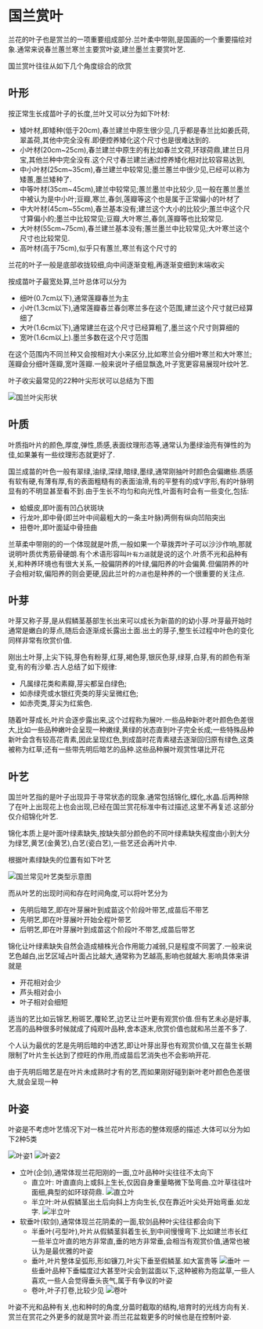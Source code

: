 # 国兰赏叶

兰花的叶子也是赏兰的一项重要组成部分.兰叶柔中带刚,是国画的一个重要描绘对象.通常来说春兰蕙兰寒兰主要赏叶姿,建兰墨兰主要赏叶艺.

国兰赏叶往往从如下几个角度综合的欣赏

## 叶形

按正常生长成苗叶子的长度,兰叶又可以分为如下叶材:

+ 矮叶材,即矮种(低于20cm),春兰建兰中原生很少见,几乎都是春兰比如姜氏荷,翠盖荷,其他中完全没有.即便控养矮化这个尺寸也是很难达到的.
+ 小叶材(20cm~25cm),春兰建兰中原生的有比如春兰文荷,环球荷鼎,建兰日月宝,其他兰种中完全没有.这个尺寸春兰建兰通过控养矮化相对比较容易达到,
+ 中小叶材(25cm~35cm),春兰建兰中较常见;墨兰蕙兰中很少见,已经可以称为矮蕙,墨兰矮种了.
+ 中等叶材(35cm~45cm),建兰中较常见;蕙兰墨兰中比较少,见一般在蕙兰墨兰中被认为是中小叶;豆瓣,寒兰,春剑,莲瓣等这个也是属于正常偏小的叶材了
+ 中大叶材(45cm~55cm),春兰基本没有;建兰这个大小的比较少;蕙兰中这个尺寸算偏小的;墨兰中比较常见;豆瓣,大叶寒兰,春剑,莲瓣等也比较常见.
+ 大叶材(55cm~75cm),春兰建兰基本没有;蕙兰墨兰中比较常见;大叶寒兰这个尺寸也比较常见.
+ 高叶材(高于75cm),似乎只有蕙兰,寒兰有这个尺寸的

兰花的叶子一般是底部收拢较细,向中间逐渐变粗,再逐渐变细到末端收尖

按成苗叶子最宽处算,兰叶总体可以分为

+ 细叶(0.7cm以下),通常莲瓣春兰为主
+ 小叶(1.3cm以下),通常莲瓣春兰春剑寒兰多在这个范围,建兰这个尺寸就已经算细了
+ 大叶(1.6cm以下),通常建兰在这个尺寸已经算粗了,墨兰这个尺寸则算细的
+ 宽叶(1.6cm以上).墨兰多数在这个尺寸范围

在这个范围内不同兰种又会按相对大小来区分,比如寒兰会分细叶寒兰和大叶寒兰;莲瓣会分细叶莲瓣,宽叶莲瓣.一般来说叶子细显飘逸,叶子宽更容易展现叶纹叶艺.

叶子收尖最常见的22种叶尖形状可以总结为下图

![国兰叶尖形状](../../assets/images/国兰叶尖.jpeg)

## 叶质

叶质指叶片的颜色,厚度,弹性,质感,表面纹理形态等,通常认为墨绿油亮有弹性的为佳,如果兼有一些纹理形态就更好了.

国兰成苗的叶色一般有翠绿,油绿,深绿,暗绿,墨绿,通常刚抽叶时颜色会偏嫩些.质感有软有硬,有薄有厚,有的表面粗糙有的表面油滑,有的平整有的成V字形,有的叶脉明显有的不明显甚至看不到.由于生长不均匀和向光性,叶面有时会有一些变化,包括:

+ 蛤蟆皮,即叶面有凹凸状斑块
+ 行龙叶,即中骨(即兰叶中间最粗大的一条主叶脉)两侧有纵向凹陷突出
+ 扭卷叶,即叶面延中骨扭曲

兰草柔中带刚的的一个体现就是叶质,一般如果一个草拨弄叶子可以沙沙作响,那就说明叶质优秀筋骨硬朗.有个术语形容叫`叶有力道`就是说的这个.叶质不光和品种有关,和种养环境也有很大关系,一般偏阴养的叶绿,偏阳养的叶会偏黄.但偏阴养的叶子会相对软,偏阳养的则会更硬,因此兰叶的`力道`也是种养的一个很重要的关注点.

## 叶芽

叶芽又称子芽,是从假鳞茎基部生长出来可以成长为新苗的的幼小芽.叶芽最开始时通常是嫩白的芽点,随后会逐渐成长露出土面.出土的芽子,整生长过程中叶色的变化同样非常有欣赏价值.

刚出土叶芽,上尖下钝,芽色有粉芽,红芽,褐色芽,银灰色芽,绿芽,白芽,有的颜色有渐变,有的有沙晕.古人总结了如下规律:

+ 凡属绿花类和素瓣,芽尖都呈白绿色;
+ 如赤绿壳或水银红壳类的芽尖呈微红色;
+ 如赤壳类,芽尖为红紫色.

随着叶芽成长,叶片会逐步露出来,这个过程称为展叶.一些品种新叶老叶颜色色差很大,比如一些品种嫩叶会呈现一种嫩绿,黄绿的状态直到叶子完全长成;一些特殊品种新叶会含有较高花青素,因此呈现红色,到成苗时花青素褪去逐渐回归原有绿色,这类被称为红草;还有一些带先明后暗艺的品种.这些品种展叶观赏性堪比开花

## 叶艺

国兰叶艺指的是叶子出现异于寻常状态的现象.通常包括锦化,蝶化,水晶.后两种除了在叶上出现花上也会出现,已经在国兰赏花标准中有过描述,这里不再复述.这部分仅介绍锦化叶艺.

锦化本质上是叶面叶绿素缺失,按缺失部分颜色的不同叶绿素缺失程度由小到大分为绿艺,黄艺(金黄艺),白艺(瓷白艺),一些艺还会再叶片中.

根据叶素绿缺失的位置有如下叶艺

![国兰常见叶艺类型示意图](../../assets/images/国兰常见叶艺类型示意图.jpeg)

而从叶艺的出现时间和存在时间角度,可以将叶艺分为

+ 先明后暗艺,即在叶芽展叶到成苗这个阶段叶带艺,成苗后不带艺
+ 先明艺,即在叶芽展叶开始全程叶带艺
+ 后明艺,即在叶芽展叶到成苗这个阶段叶不带艺,成苗后带艺

锦化让叶绿素缺失自然会造成植株光合作用能力减弱,只是程度不同罢了.一般来说艺色越白,出艺区域占叶面占比越大,通常称为艺越高,影响也就越大.影响具体来讲就是

+ 开花相对会少
+ 芦头相对会小
+ 叶子相对会细短

适当的艺比如云锦艺,粉斑艺,覆轮艺,边艺让兰叶更有观赏价值.但有艺未必是好事,艺高的品种很多时候就成了纯观叶品种,舍本逐末,欣赏价值也就和吊兰差不多了.

个人认为最优的艺是先明后暗的中透艺,即让叶芽出芽也有观赏价值,又在苗生长期限制了叶片生长达到了控旺的作用,而成苗后艺消失也不会影响开花.

由于先明后暗艺是在叶片未成熟时才有的艺,而如果刚好碰到新叶老叶颜色色差很大,就会呈现一种

## 叶姿

叶姿是不考虑叶艺情况下对一株兰花叶片形态的整体观感的描述.大体可以分为如下2种5类

![叶姿1](../../assets/images/兰花叶姿_1.jpeg)
![叶姿2](../../assets/images/兰花叶姿_2.jpeg)

+ 立叶(企剑),通常体现兰花阳刚的一面,立叶品种叶尖往往不太向下
    + 直立叶: 叶直直向上或斜上生长,仅因自身重量略微下坠弯曲.立叶草往往叶面细,典型的如环球荷鼎.
        ![直立叶](../../assets/images/国兰直立叶.jpeg)
    + 半立叶:叶从假鳞茎出土后向斜上方向生长,仅在靠近叶尖处开始弯垂.如龙字.
        ![半立叶](../../assets/images/国兰半立叶.webp)
+ 软垂叶(软剑),通常体现兰花阴柔的一面,软剑品种叶尖往往都会向下
    + 半垂叶(弓型叶),叶片从假鳞茎斜着生长,到中间慢慢弯下.比如建兰市长红
        <!-- ![弓垂叶](../../assets/images/国兰弓垂叶.webp) -->
        一些半立叶直的地方非常直,垂的地方非常垂,会相当有观赏价值,通常也被认为是最优雅的叶姿
    + 垂叶,叶片整体呈弧形,形如镰刀,叶尖下垂至假鳞茎.如大富贵等
        ![垂叶](../../assets/images/国兰垂叶.webp)
        一些垂叶品种下垂幅度过大甚至叶尖会到盆面以下,这种被称为抱盆草,一些人喜欢,一些人会觉得垂头丧气,属于有争议的叶姿
    + 卷叶,叶子打卷,比较少见
        ![卷叶](../../assets/images/国兰卷叶.webp)

叶姿不光和品种有关,也和种时的角度,分苗时截取的结构,培育时的光线方向有关.赏兰在赏花之外更多的就是赏叶姿.而兰花盆栽更多的时候也是在控制叶姿.